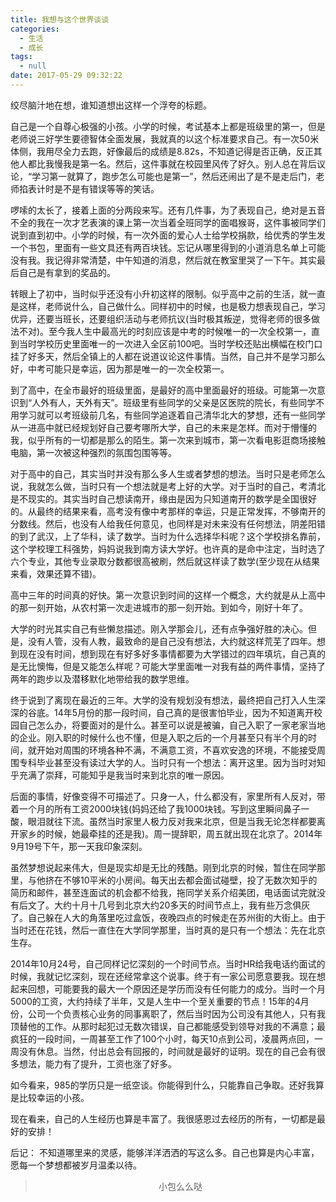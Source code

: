 ```yaml
---
title: 我想与这个世界谈谈
categories:
  - 生活
  - 成长
tags:
  - null
date: 2017-05-29 09:32:22
---
```


绞尽脑汁地在想，谁知道想出这样一个浮夸的标题。

自己是一个自尊心极强的小孩。小学的时候，考试基本上都是班级里的第一，但是老师说三好学生要德智体全面发展，我就真的以这个标准要求自己。有一次50米体侧，我用尽全力去跑，好像最后的成绩是8.82s，不知道记得是否正确，反正其他人都比我慢我是第一名。然后，这件事就在校园里风传了好久。别人总在背后议论，“学习第一就算了，跑步怎么可能也是第一”，然后还闹出了是不是走后门，老师掐表计时是不是有错误等等的笑话。

啰嗦的太长了，接着上面的分两段来写。还有几件事，为了表现自己，绝对是五音不全的我在一次才艺表演的课上第一次当着全班同学的面唱猴哥，这件事被同学们说到直到初中。小学的时候，有一次外面的爱心人士给学校捐款，给优秀的学生发一个书包，里面有一些文具还有两百块钱。忘记从哪里得到的小道消息名单上可能没有我。我记得非常清楚，中午知道的消息，然后就在教室里哭了一下午。其实最后自己是有拿到的奖品的。

转眼上了初中，当时似乎还没有小升初这样的限制。似乎高中之前的生活，就一直是这样，老师说什么，自己做什么。同样初中的时候，也是极力想表现自己，学习优异，还要当班长，还要组织活动与老师抗议(当时极其叛逆，觉得老师的很多做法不对)。至今我人生中最高光的时刻应该是中考的时候唯一的一次全校第一，直到当时学校历史里面唯一的一次进入全区前100吧。当时学校还贴出横幅在校门口挂了好多天，然后全镇上的人都在说道议论这件事情。当然，自己并不是学习那么好，中考可能只是幸运，因为那是唯一的一次全校第一。

到了高中，在全市最好的班级里面，是最好的高中里面最好的班级。可能第一次意识到“人外有人，天外有天”。班级里有些同学的父亲是区医院的院长，有些同学不用学习就可以考班级前几名，有些同学追逐着自己清华北大的梦想，还有一些同学从一进高中就已经规划好自己要考哪所大学，自己的未来是怎样。而对于懵懂的我，似乎所有的一切都是那么的陌生。第一次来到城市，第一次看电影逛商场接触电脑，第一次被这种强烈的氛围包围等等。

对于高中的自己，其实当时并没有那么多人生或者梦想的想法。当时只是老师怎么说，我就怎么做，当时只有一个想法就是考上好的大学。对于当时的自己，考清北是不现实的。其实当时自己想读南开，缘由是因为只知道南开的数学是全国很好的。从最终的结果来看，高考没有像中考那样的幸运，只是正常发挥，不够南开的分数线。然后，也没有人给我任何意见，也同样是对未来没有任何想法，阴差阳错的到了武汉，上了华科，读了数学。当时为什么选择华科呢？这个学校排名靠前，这个学校理工科强势，妈妈说我到南方读大学好。也许真的是命中注定，当时选了六个专业，其他专业录取分数都很高被刷，然后就这样读了数学(至少现在从结果来看，效果还算不错)。

高中三年的时间真的好快。第一次意识到时间的这样一个概念，大约就是从上高中的那一刻开始，从农村第一次走进城市的那一刻开始。到如今，刚好十年了。

大学的时光其实自己有些懒怠描述。刚入学那会儿，还有点争强好胜的决心。但是，没有人管，没有人教，最致命的是自己没有想法，大约就这样荒芜了四年。想到现在没有时间，想到现在有好多好多事情都要为大学错过的四年填坑，自己真的是无比懊悔，但是又能怎么样呢？可能大学里面唯一对我有益的两件事情，坚持了两年的跑步以及潜移默化地带给我的数学思维。

终于说到了离现在最近的三年。大学的没有规划没有想法，最终把自己打入人生深深的谷底。14年5月份的那一段时间，自己真的是很害怕毕业，因为不知道离开校园自己怎么办，将要面对的是什么。甚至可以说是被骗，自己入职了一家老家当地的企业。刚入职的时候什么也不懂，但是入职之后的一个月甚至只有半个月的时间，就开始对周围的环境各种不满，不满意工资，不喜欢安逸的环境，不能接受周围专科毕业甚至没有读过大学的人。当时只有一个想法：离开这里。因为当时对知乎充满了崇拜，可能知乎是我当时来到北京的唯一原因。

后面的事情，好像变得不可描述了。只身一人，什么都没有，家里所有人反对，带着一个月的所有工资2000块钱(妈妈还给了我1000块钱。写到这里瞬间鼻子一酸，眼泪就往下流。虽然当时家里人极力反对我来北京，但是当我无论怎样都要离开家乡的时候，她最牵挂的还是我)。周一提辞职，周五就出现在北京了。2014年9月19号下午，那一天我印象深刻。

虽然梦想说起来伟大，但是现实却是无比的残酷。刚到北京的时候，暂住在同学那里，与他挤在不够10平米的小房间。每天出去都会面试碰壁，投了无数次知乎的简历和邮件，甚至连面试的机会都不给我，拖同学关系介绍美团，电话面试完就没有后文了。大约十月十几号到北京大约20多天的时间节点上，我有些万念俱灰了。自己躲在人大的角落里吃过盒饭，夜晚四点的时候走在苏州街的大街上。由于当时还在花钱，然后一直住在大学同学那里，当时真的是只有一个想法：先在北京生存。

2014年10月24号，自己同样记忆深刻的一个时间节点。当时HR给我电话约面试的时候，我就记忆深刻，现在还经常拿这个说事。终于有一家公司愿意要我。现在想起来回想，可能要我的最大一个原因还是学历而没有任何能力的成分。当时一个月5000的工资，大约持续了半年，又是人生中一个至关重要的节点！15年的4月份，公司一个负责核心业务的同事离职了，然后当时因为公司没有其他人，只有我顶替他的工作。从那时起犯过无数次错误，自己都能感受到领导对我的不满意；最疯狂的一段时间，一周甚至工作了100个小时，每天10点到公司，凌晨两点回，一周没有休息。当然，付出总会有回报的，时间就是最好的证明。现在的自己会有很多想法，能力有了提升，工资也涨了好多。

如今看来，985的学历只是一纸空谈。你能得到什么，只能靠自己争取。还好我算是比较幸运的小孩。

现在看来，自己的人生经历也算是丰富了。我很感恩过去经历的所有，一切都是最好的安排！

后记：
  不知道哪里来的灵感，能够洋洋洒洒的写这么多。自己也算是内心丰富，愿每一个梦想都被岁月温柔以待。


><div align=center>小包么么哒</div>